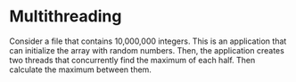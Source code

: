 # Multithreading
Consider a file that contains 10,000,000 integers.
This is an application that can initialize the array with random numbers. Then, the application creates two threads that concurrently find the maximum of each half. Then
calculate the maximum between them.